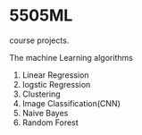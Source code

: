# 5505ML
course projects.

The machine Learning algorithms
 1. Linear Regression
 2. logstic Regression
 3. Clustering
 4. Image Classification(CNN)
 5. Naive Bayes
 6. Random Forest
